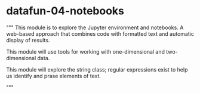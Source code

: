 # datafun-04-notebooks
"""
This module is to explore the Jupyter environment and notebooks. 
A web-based approach that combines code with formatted text and automatic display of results. 

This module will use tools for working with one-dimensional and two-dimensional data. 

This module will explore the string class; regular expressions exist to help us identify and prase elements of text.

"""
